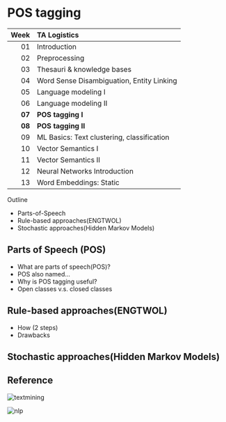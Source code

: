 # POS tagging

|Week|TA Logistics|
|-:|:-|
|01|Introduction|
|02|Preprocessing|
|03|Thesauri & knowledge bases|
|04|Word Sense Disambiguation, Entity Linking|
|05|Language modeling I|
|06|Language modeling II|
|**07**|**POS tagging I**|
|**08**|**POS tagging II**|
|09|ML Basics: Text clustering, classification|
|10|Vector Semantics I|
|11|Vector Semantics II|
|12|Neural Networks Introduction|
|13|Word Embeddings: Static|

Outline
* Parts-of-Speech
* Rule-based approaches(ENGTWOL)
* Stochastic approaches(Hidden Markov Models)

## Parts of Speech (POS)

* What are parts of speech(POS)?
* POS also named...
* Why is POS tagging useful?
* Open classes v.s. closed classes

## Rule-based approaches(ENGTWOL)

* How (2 steps)
* Drawbacks

## Stochastic approaches(Hidden Markov Models)


## Reference

![textmining](https://github.com/graykode/nlp-roadmap/blob/master/img/textmining.png)



![nlp](https://github.com/graykode/nlp-roadmap/blob/master/img/nlp.png)
